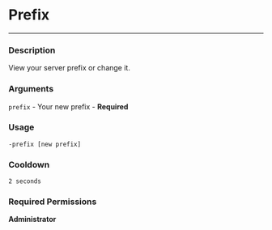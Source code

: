 # Prefix
---
### Description
View your server prefix or change it.
### Arguments
`prefix` - Your new prefix - **Required**
### Usage
```
-prefix [new prefix]
```
### Cooldown
`2 seconds`
### Required Permissions
**Administrator**